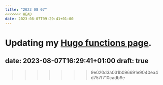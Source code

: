 ```yaml
---
title: "2023 08 07"
<<<<<<< HEAD
date: 2023-08-07T09:29:41+01:00
---
```

Updating my [Hugo functions page](/hugo/functions).
=======
date: 2023-08-07T16:29:41+01:00
draft: true
---
>>>>>>> 9e020d3a031b096691e9040ea4d757f710cadb9e
